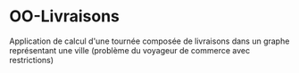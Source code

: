 # OO-Livraisons

Application de calcul d'une tournée composée de livraisons dans un graphe représentant une ville (problème du voyageur de commerce avec restrictions)
